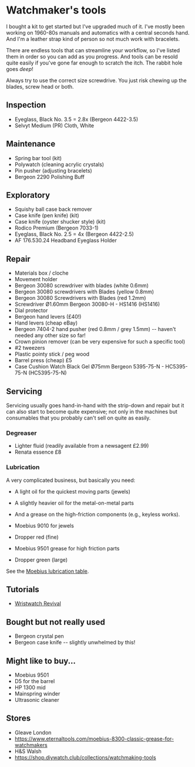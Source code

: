 # Watchmaker's tools
I bought a kit to get started but I've upgraded much of it. I've mostly been working on 1960-80s manuals and automatics with a central seconds hand. And I'm a leather strap kind of person so not much work with bracelets.

There are endless tools that can streamline your workflow, so I've listed them in order so you can add as you progress. And tools can be resold quite easily if you've gone far enough to scratch the itch. The rabbit hole goes _deep_!

Always try to use the correct size screwdrive. You just risk chewing up the blades, screw head or both.

## Inspection
- Eyeglass, Black No. 3.5 = 2.8x (Bergeon 4422-3.5)
- Selvyt Medium (PR) Cloth, White

## Maintenance
- Spring bar tool (kit)
- Polywatch (cleaning acrylic crystals)
- Pin pusher (adjusting bracelets)
- Bergeon 2290 Polishing Buff

## Exploratory
- Squishy ball case back remover
- Case knife (pen knife) (kit)
- Case knife (oyster shucker style) (kit)
- Rodico Premium (Bergeon 7033-1)
- Eyeglass, Black No. 2.5 = 4x (Bergeon 4422-2.5)
- AF 176.530.24 Headband Eyeglass Holder

## Repair
- Materials box / cloche
- Movement holder
- Bergeon 30080 screwdriver with blades (white 0.6mm)
- Bergeon 30080 screwdrivers with Blades (yellow 0.8mm)
- Bergeon 30080 Screwdrivers with Blades (red 1.2mm)
- Screwdriver Ø1.60mm Bergeon 30080-H - HS1416 (HS1416) 
- Dial protector
- Bergeon hand levers (£40!)
- Hand levers (cheap eBay)
- Bergeon 7404-2 hand pusher (red 0.8mm / grey 1.5mm) -- haven't needed any other size so far!
- Crown pinion remover (can be very expensive for such a specific tool)
- \#2 tweezers
- Plastic pointy stick / peg wood
- Barrel press (cheap) £5
- Case Cushion Watch Black Gel Ø75mm Bergeon 5395-75-N - HC5395-75-N (HC5395-75-N) 

## Servicing
Servicing usually goes hand-in-hand with the strip-down and repair but it can also start to become quite expensive; not only in the machines but consumables that you probably can't sell on quite as easily.

### Degreaser
- Lighter fluid (readily available from a newsagent £2.99)
- Renata essence £8

### Lubrication
A very complicated business, but basically you need:
- A light oil for the quickest moving parts (jewels)
- A slightly heavier oil for the metal-on-metal parts
- And a grease on the high-friction components (e.g., keyless works).

- Moebius 9010 for jewels
- Dropper red (fine)
- Moebius 9501 grease for high friction parts
- Dropper green (large)

See the [Moebius lubrication table](https://www.moebius-lubricants.ch/sites/default/themes/moebius/extras/pdf/tableEN.pdf).

## Tutorials
- [Wristwatch Revival](https://www.youtube.com/c/WristwatchRevival)

## Bought but not really used
- Bergeon crystal pen
- Bergeon case knife -- slightly unwhelmed by this!

## Might like to buy...
- Moebius 9501
- D5 for the barrel
- HP 1300 mid
- Mainspring winder
- Ultrasonic cleaner

## Stores
- Gleave London
- https://www.eternaltools.com/moebius-8300-classic-grease-for-watchmakers
- H&S Walsh
- https://shop.diywatch.club/collections/watchmaking-tools

